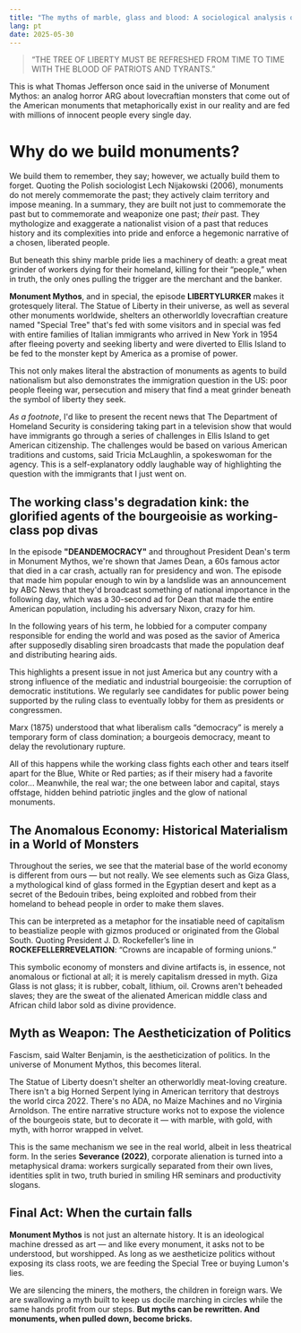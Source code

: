 ```yaml
---
title: "The myths of marble, glass and blood: A sociological analysis of Monument Mythos [EN]"
lang: pt
date: 2025-05-30
---
```

<body>

<blockquote>
  “THE TREE OF LIBERTY MUST BE REFRESHED FROM TIME TO TIME WITH THE BLOOD OF PATRIOTS AND TYRANTS.”
</blockquote>

<p>This is what Thomas Jefferson once said in the universe of Monument Mythos: an analog horror ARG about lovecraftian monsters that come out of the American monuments that metaphorically exist in our reality and are fed with millions of innocent people every single day.</p>

<h1>Why do we build monuments?</h1>

<p>We build them to remember, they say; however, we actually build them to forget. Quoting the Polish sociologist Lech Nijakowski (2006), monuments do not merely commemorate the past; they actively claim territory and impose meaning. In a summary, they are built not just to commemorate the past but to commemorate and weaponize one past; <em>their</em> past. They mythologize and exaggerate a nationalist vision of a past that reduces history and its complexities into pride and enforce a hegemonic narrative of a chosen, liberated people.</p>

<p>But beneath this shiny marble pride lies a machinery of death: a great meat grinder of workers dying for their homeland, killing for their “people,” when in truth, the only ones pulling the trigger are the merchant and the banker.</p>

<p><strong>Monument Mythos</strong>, and in special, the episode <strong>LIBERTYLURKER</strong> makes it grotesquely literal. The Statue of Liberty in their universe, as well as several other monuments worldwide, shelters an otherworldly lovecraftian creature named "Special Tree" that's fed with some visitors and in special was fed with entire families of Italian immigrants who arrived in New York in 1954 after fleeing poverty and seeking liberty and were diverted to Ellis Island to be fed to the monster kept by America as a promise of power.</p>

<p>This not only makes literal the abstraction of monuments as agents to build nationalism but also demonstrates the immigration question in the US: poor people fleeing war, persecution and misery that find a meat grinder beneath the symbol of liberty they seek.</p>

<p><em>As a footnote</em>, I'd like to present the recent news that The Department of Homeland Security is considering taking part in a television show that would have immigrants go through a series of challenges in Ellis Island to get American citizenship. The challenges would be based on various American traditions and customs, said Tricia McLaughlin, a spokeswoman for the agency. This is a self-explanatory oddly laughable way of highlighting the question with the immigrants that I just went on.</p>

<h2>The working class's degradation kink: the glorified agents of the bourgeoisie as working-class pop divas</h2>

<p>In the episode <strong>"DEANDEMOCRACY"</strong> and throughout President Dean's term in Monument Mythos, we're shown that James Dean, a 60s famous actor that died in a car crash, actually ran for presidency and won. The episode that made him popular enough to win by a landslide was an announcement by ABC News that they'd broadcast something of national importance in the following day, which was a 30-second ad for Dean that made the entire American population, including his adversary Nixon, crazy for him.</p>

<p>In the following years of his term, he lobbied for a computer company responsible for ending the world and was posed as the savior of America after supposedly disabling siren broadcasts that made the population deaf and distributing hearing aids.</p>

<p>This highlights a present issue in not just America but any country with a strong influence of the mediatic and industrial bourgeoisie: the corruption of democratic institutions. We regularly see candidates for public power being supported by the ruling class to eventually lobby for them as presidents or congressmen.</p>

<p>Marx (1875) understood that what liberalism calls “democracy” is merely a temporary form of class domination; a bourgeois democracy, meant to delay the revolutionary rupture.</p>

<p>All of this happens while the working class fights each other and tears itself apart for the Blue, White or Red parties; as if their misery had a favorite color... Meanwhile, the real war; the one between labor and capital, stays offstage, hidden behind patriotic jingles and the glow of national monuments.</p>

<h2>The Anomalous Economy: Historical Materialism in a World of Monsters</h2>

<p>Throughout the series, we see that the material base of the world economy is different from ours — but not really. We see elements such as Giza Glass, a mythological kind of glass formed in the Egyptian desert and kept as a secret of the Bedouin tribes, being exploited and robbed from their homeland to behead people in order to make them slaves.</p>

<p>This can be interpreted as a metaphor for the insatiable need of capitalism to beastialize people with gizmos produced or originated from the Global South. Quoting President J. D. Rockefeller’s line in <strong>ROCKEFELLERREVELATION</strong>: <q>Crowns are incapable of forming unions.</q></p>

<p>This symbolic economy of monsters and divine artifacts is, in essence, not anomalous or fictional at all; it is merely capitalism dressed in myth. Giza Glass is not glass; it is rubber, cobalt, lithium, oil. Crowns aren't beheaded slaves; they are the sweat of the alienated American middle class and African child labor sold as divine providence.</p>

<h2>Myth as Weapon: The Aestheticization of Politics</h2>

<p>Fascism, said Walter Benjamin, is the aestheticization of politics. In the universe of Monument Mythos, this becomes literal.</p>

<p>The Statue of Liberty doesn't shelter an otherworldly meat-loving creature. There isn't a big Horned Serpent lying in American territory that destroys the world circa 2022. There's no ADA, no Maize Machines and no Virginia Arnoldson. The entire narrative structure works not to expose the violence of the bourgeois state, but to decorate it — with marble, with gold, with myth, with horror wrapped in velvet.</p>

<p>This is the same mechanism we see in the real world, albeit in less theatrical form. In the series <strong>Severance (2022)</strong>, corporate alienation is turned into a metaphysical drama: workers surgically separated from their own lives, identities split in two, truth buried in smiling HR seminars and productivity slogans.</p>

<h2>Final Act: When the curtain falls</h2>

<p><strong>Monument Mythos</strong> is not just an alternate history. It is an ideological machine dressed as art — and like every monument, it asks not to be understood, but worshipped. As long as we aestheticize politics without exposing its class roots, we are feeding the Special Tree or buying Lumon's lies.</p>

<p>We are silencing the miners, the mothers, the children in foreign wars. We are swallowing a myth built to keep us docile marching in circles while the same hands profit from our steps. <strong>But myths can be rewritten. And monuments, when pulled down, become bricks.</strong></p>

</body>
